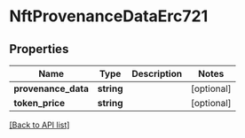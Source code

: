 # NftProvenanceDataErc721

## Properties

Name | Type | Description | Notes
------------ | ------------- | ------------- | -------------
**provenance_data** | **string** |  | [optional]
**token_price** | **string** |  | [optional]

[[Back to API list]](../../README.md#api-endpoints)
